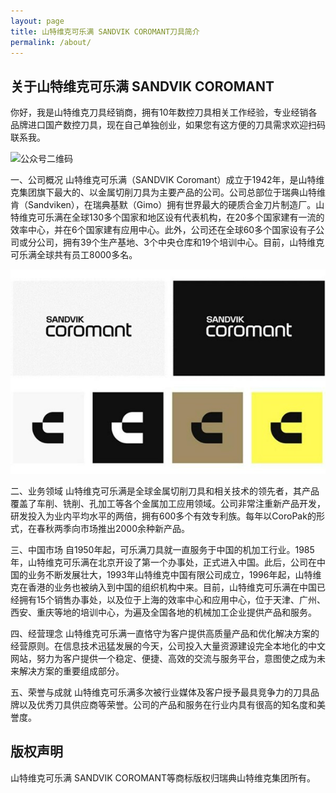 ```yaml
---
layout: page
title: 山特维克可乐满 SANDVIK COROMANT刀具简介
permalink: /about/
---
```


## 关于山特维克可乐满 SANDVIK COROMANT
你好，我是山特维克刀具经销商，拥有10年数控刀具相关工作经验，专业经销各品牌进口国产数控刀具，现在自己单独创业，如果您有这方便的刀具需求欢迎扫码联系我。

![公众号二维码](https://github.com/lemonchann/images/raw/master/gzh/%E6%96%87%E6%9C%AB%E6%8E%A8%E5%B9%BF%E6%96%87%E6%A1%88.png)


一、公司概况
山特维克可乐满（SANDVIK Coromant）成立于1942年，是山特维克集团旗下最大的、以金属切削刀具为主要产品的公司。公司总部位于瑞典山特维肯（Sandviken），在瑞典基默（Gimo）拥有世界最大的硬质合金刀片制造厂。山特维克可乐满在全球130多个国家和地区设有代表机构，在20多个国家建有一流的效率中心，并在6个国家建有应用中心。此外，公司还在全球60多个国家设有子公司或分公司，拥有39个生产基地、3个中央仓库和19个培训中心。目前，山特维克可乐满全球共有员工8000多名。

![山特维克品牌识别](https://github.com/angokey/sandvik/blob/master/images/sandvikid.jpg)

二、业务领域
山特维克可乐满是全球金属切削刀具和相关技术的领先者，其产品覆盖了车削、铣削、孔加工等各个金属加工应用领域。公司非常注重新产品开发，研发投入为业内平均水平的两倍，拥有600多个有效专利族。每年以CoroPak的形式，在春秋两季向市场推出2000余种新产品。

三、中国市场
自1950年起，可乐满刀具就一直服务于中国的机加工行业。1985年，山特维克可乐满在北京开设了第一个办事处，正式进入中国。此后，公司在中国的业务不断发展壮大，1993年山特维克中国有限公司成立，1996年起，山特维克在香港的业务也被纳入到中国的组织机构中来。目前，山特维克可乐满在中国已经拥有15个销售办事处，以及位于上海的效率中心和应用中心，位于天津、广州、西安、重庆等地的培训中心，为遍及全国各地的机械加工企业提供产品和服务。

四、经营理念
山特维克可乐满一直恪守为客户提供高质量产品和优化解决方案的经营原则。在信息技术迅猛发展的今天，公司投入大量资源建设完全本地化的中文网站，努力为客户提供一个稳定、便捷、高效的交流与服务平台，意图使之成为未来解决方案的重要组成部分。

五、荣誉与成就
山特维克可乐满多次被行业媒体及客户授予最具竞争力的刀具品牌以及优秀刀具供应商等荣誉。公司的产品和服务在行业内具有很高的知名度和美誉度。

## 版权声明

山特维克可乐满 SANDVIK COROMANT等商标版权归瑞典山特维克集团所有。
